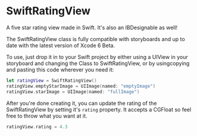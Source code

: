 SwiftRatingView
===============

A five star rating view made in Swift. It's also an IBDesignable as well!

The SwiftRatingView class is fully compatible with storyboards and up to date with the latest version of Xcode 6 Beta.

To use, just drop it in to your Swift project by either using a UIView in your storyboard and changing the Class to SwiftRatingView, or by usingcopying and pasting this code wherever you need it:

```swift
let ratingView = SwiftRatingView()
ratingView.emptyStarImage = UIImage(named: "emptyImage")
ratingView.starImage = UIImage(named: "fullImage")
```

After you're done creating it, you can update the rating of the SwiftRatingView by setting it's ```rating``` property. It accepts a CGFloat so feel free to throw what you want at it. 

```swift
ratingView.rating = 4.3
```
